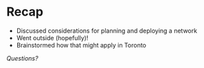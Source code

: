 # Recap

- Discussed considerations for planning and deploying a network
- Went outside (hopefully)!
- Brainstormed how that might apply in Toronto

_Questions?_
